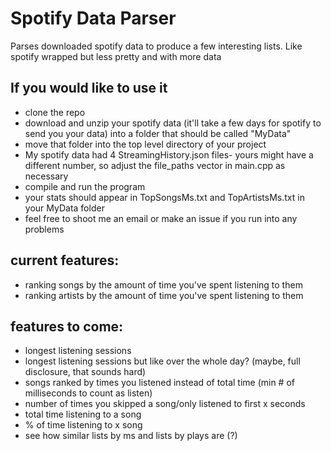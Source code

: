# Spotify Data Parser
Parses downloaded spotify data to produce a few interesting lists. Like spotify wrapped but less pretty and with more data

## If you would like to use it
- clone the repo
- download and unzip your spotify data (it'll take a few days for spotify to send you your data) into a folder that should be called "MyData" 
- move that folder into the top level directory of your project
- My spotify data had 4 StreamingHistory.json files- yours might have a different number, so adjust the file_paths vector in main.cpp as necessary
- compile and run the program
- your stats should appear in TopSongsMs.txt and TopArtistsMs.txt in your MyData folder
- feel free to shoot me an email or make an issue if you run into any problems

## current features:
- ranking songs by the amount of time you've spent listening to them
- ranking artists by the amount of time you've spent listening to them

## features to come:
- longest listening sessions
- longest listening sessions but like over the whole day? (maybe, full disclosure, that sounds hard)
- songs ranked by times you listened instead of total time (min # of milliseconds to count as listen)
- number of times you skipped a song/only listened to first x seconds
- total time listening to a song
- % of time listening to x song
- see how similar lists by ms and lists by plays are (?)
